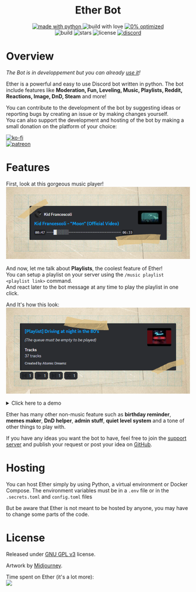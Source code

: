 <div align="center">
   <h1>Ether Bot</h1>
</div>

<div align="center">
   <a href="https://python.org">
      <img src="https://img.shields.io/badge/made_with-python-blue?style=for-the-badge" alt="made with python">
   </a>
   <a>
      <img src="https://img.shields.io/badge/build_with-love-red?style=for-the-badge" alt="build with love">
   </a>
   <a href="https://www.youtube.com/watch?v=sXotP-9LcDY">
      <img src="https://img.shields.io/badge/0_%25-optimized-red?style=for-the-badge" alt="0% optimized">
   </a>
   <br>
   <a>
      <img src="https://img.shields.io/github/actions/workflow/status/Ether-DiscordBot/Ether-Bot/python-linter.yml?style=for-the-badge" alt="build">
   </a>
   <a>
      <img src="https://img.shields.io/github/stars/Ether-DiscordBot/Ether-Bot?style=for-the-badge" alt="stars">
   </a>
   <a>
      <img src="https://img.shields.io/github/license/Ether-DiscordBot/Ether-Bot?style=for-the-badge" alt="license">
   </a>
   <a href="https://discord.gg/YTWUCufwjY">
      <img src="https://img.shields.io/discord/1027277588399403070?label=discord&style=for-the-badge" alt="discord">
   </a>
</div>

# Overview

*The Bot is in developpement but you can already [use it](https://discord.com/api/oauth2/authorize?client_id=985100792270819389&permissions=1514461785206&scope=bot%20applications.commands)!*

Ether is a powerful and easy to use Discord bot written in python.
The bot include features like **Moderation, Fun, Leveling, Music, Playlists, Reddit, Reactions, Image, DnD, Steam** and more!


You can contribute to the development of the bot by suggesting ideas or reporting bugs by creating an issue or by making changes yourself. <br>
You can also support the development and hosting of the bot by making a small donation on the platform of your choice:
<div>

[![ko-fi](https://ko-fi.com/img/githubbutton_sm.svg)](https://ko-fi.com/Y8Y7DH7YN) <br>
[![patreon](https://user-images.githubusercontent.com/67459553/206045259-8ef56c71-ea94-4bb2-ab7d-9720ce62e49e.png)](https://www.patreon.com/bePatron?u=81310310)
</div>

# Features

First, look at this gorgeous music player!<br>
<img src="./docs/assets/music_player.png">

And now, let me talk about **Playlists**, the coolest feature of Ether!<br>
You can setup a playlist on your server using the `/music playlist <playlist link>` command. <br>
And react later to the bot message at any time to play the playlist in one click.

And It's how this look: <br>
<img src="./docs/assets/playlist.png">

<details>
   <summary>Click here to a demo</summary>
   <img src="./docs/assets/playlist_demo.gif">
</details>

Ether has many other non-music feature such as **birthday reminder**, **memes maker**, **DnD helper**, **admin stuff**, **quiet level system** and a tone of other things to play with.

If you have any ideas you want the bot to have, feel free to join the [support server](https://discord.gg/YTWUCufwjY) and publish your request or post your idea on [GitHub](https://github.com/Ether-DiscordBot/Ether-Bot/discussions).

# Hosting

You can host Ether simply by using Python, a virtual environment or Docker Compose. The environment variables must be in a `.env` file or in the `.secrets.toml` and `config.toml` files

But be aware that Ether is not meant to be hosted by anyone, you may have to change some parts of the code.

# License

Released under [GNU GPL v3](https://www.gnu.org/licenses/gpl-3.0.en.html) license.

Artwork by [Midjourney](https://www.midjourney.com/home/).

Time spent on Ether (it's a lot more):<br>
<img src="https://wakatime.com/badge/user/f4edea00-8a0b-4565-ac0c-18240ac5aa36/project/f950bbed-dfa6-438e-a7c0-87d645b7718e.svg?style=for-the-badge">

